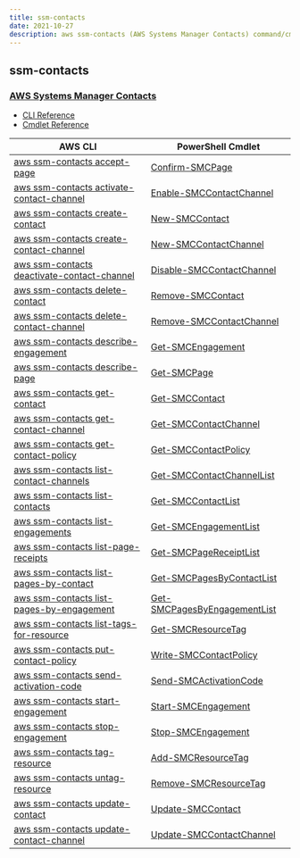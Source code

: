 ```yaml
---
title: ssm-contacts
date: 2021-10-27
description: aws ssm-contacts (AWS Systems Manager Contacts) command/cmdlet list.
---
```


## ssm-contacts

### [AWS Systems Manager Contacts](https://aws.amazon.com/systems-manager/)

* [CLI Reference](https://docs.aws.amazon.com/cli/latest/reference/ssm-contacts/index.html)
* [Cmdlet Reference](https://docs.aws.amazon.com/powershell/latest/reference/items/SSMContacts_cmdlets.html)

|AWS CLI|PowerShell Cmdlet|
|----|----|
|[aws ssm-contacts accept-page](https://docs.aws.amazon.com/cli/latest/reference/ssm-contacts/accept-page.html)|[Confirm-SMCPage](https://docs.aws.amazon.com/powershell/latest/reference/items/Confirm-SMCPage.html)|
|[aws ssm-contacts activate-contact-channel](https://docs.aws.amazon.com/cli/latest/reference/ssm-contacts/activate-contact-channel.html)|[Enable-SMCContactChannel](https://docs.aws.amazon.com/powershell/latest/reference/items/Enable-SMCContactChannel.html)|
|[aws ssm-contacts create-contact](https://docs.aws.amazon.com/cli/latest/reference/ssm-contacts/create-contact.html)|[New-SMCContact](https://docs.aws.amazon.com/powershell/latest/reference/items/New-SMCContact.html)|
|[aws ssm-contacts create-contact-channel](https://docs.aws.amazon.com/cli/latest/reference/ssm-contacts/create-contact-channel.html)|[New-SMCContactChannel](https://docs.aws.amazon.com/powershell/latest/reference/items/New-SMCContactChannel.html)|
|[aws ssm-contacts deactivate-contact-channel](https://docs.aws.amazon.com/cli/latest/reference/ssm-contacts/deactivate-contact-channel.html)|[Disable-SMCContactChannel](https://docs.aws.amazon.com/powershell/latest/reference/items/Disable-SMCContactChannel.html)|
|[aws ssm-contacts delete-contact](https://docs.aws.amazon.com/cli/latest/reference/ssm-contacts/delete-contact.html)|[Remove-SMCContact](https://docs.aws.amazon.com/powershell/latest/reference/items/Remove-SMCContact.html)|
|[aws ssm-contacts delete-contact-channel](https://docs.aws.amazon.com/cli/latest/reference/ssm-contacts/delete-contact-channel.html)|[Remove-SMCContactChannel](https://docs.aws.amazon.com/powershell/latest/reference/items/Remove-SMCContactChannel.html)|
|[aws ssm-contacts describe-engagement](https://docs.aws.amazon.com/cli/latest/reference/ssm-contacts/describe-engagement.html)|[Get-SMCEngagement](https://docs.aws.amazon.com/powershell/latest/reference/items/Get-SMCEngagement.html)|
|[aws ssm-contacts describe-page](https://docs.aws.amazon.com/cli/latest/reference/ssm-contacts/describe-page.html)|[Get-SMCPage](https://docs.aws.amazon.com/powershell/latest/reference/items/Get-SMCPage.html)|
|[aws ssm-contacts get-contact](https://docs.aws.amazon.com/cli/latest/reference/ssm-contacts/get-contact.html)|[Get-SMCContact](https://docs.aws.amazon.com/powershell/latest/reference/items/Get-SMCContact.html)|
|[aws ssm-contacts get-contact-channel](https://docs.aws.amazon.com/cli/latest/reference/ssm-contacts/get-contact-channel.html)|[Get-SMCContactChannel](https://docs.aws.amazon.com/powershell/latest/reference/items/Get-SMCContactChannel.html)|
|[aws ssm-contacts get-contact-policy](https://docs.aws.amazon.com/cli/latest/reference/ssm-contacts/get-contact-policy.html)|[Get-SMCContactPolicy](https://docs.aws.amazon.com/powershell/latest/reference/items/Get-SMCContactPolicy.html)|
|[aws ssm-contacts list-contact-channels](https://docs.aws.amazon.com/cli/latest/reference/ssm-contacts/list-contact-channels.html)|[Get-SMCContactChannelList](https://docs.aws.amazon.com/powershell/latest/reference/items/Get-SMCContactChannelList.html)|
|[aws ssm-contacts list-contacts](https://docs.aws.amazon.com/cli/latest/reference/ssm-contacts/list-contacts.html)|[Get-SMCContactList](https://docs.aws.amazon.com/powershell/latest/reference/items/Get-SMCContactList.html)|
|[aws ssm-contacts list-engagements](https://docs.aws.amazon.com/cli/latest/reference/ssm-contacts/list-engagements.html)|[Get-SMCEngagementList](https://docs.aws.amazon.com/powershell/latest/reference/items/Get-SMCEngagementList.html)|
|[aws ssm-contacts list-page-receipts](https://docs.aws.amazon.com/cli/latest/reference/ssm-contacts/list-page-receipts.html)|[Get-SMCPageReceiptList](https://docs.aws.amazon.com/powershell/latest/reference/items/Get-SMCPageReceiptList.html)|
|[aws ssm-contacts list-pages-by-contact](https://docs.aws.amazon.com/cli/latest/reference/ssm-contacts/list-pages-by-contact.html)|[Get-SMCPagesByContactList](https://docs.aws.amazon.com/powershell/latest/reference/items/Get-SMCPagesByContactList.html)|
|[aws ssm-contacts list-pages-by-engagement](https://docs.aws.amazon.com/cli/latest/reference/ssm-contacts/list-pages-by-engagement.html)|[Get-SMCPagesByEngagementList](https://docs.aws.amazon.com/powershell/latest/reference/items/Get-SMCPagesByEngagementList.html)|
|[aws ssm-contacts list-tags-for-resource](https://docs.aws.amazon.com/cli/latest/reference/ssm-contacts/list-tags-for-resource.html)|[Get-SMCResourceTag](https://docs.aws.amazon.com/powershell/latest/reference/items/Get-SMCResourceTag.html)|
|[aws ssm-contacts put-contact-policy](https://docs.aws.amazon.com/cli/latest/reference/ssm-contacts/put-contact-policy.html)|[Write-SMCContactPolicy](https://docs.aws.amazon.com/powershell/latest/reference/items/Write-SMCContactPolicy.html)|
|[aws ssm-contacts send-activation-code](https://docs.aws.amazon.com/cli/latest/reference/ssm-contacts/send-activation-code.html)|[Send-SMCActivationCode](https://docs.aws.amazon.com/powershell/latest/reference/items/Send-SMCActivationCode.html)|
|[aws ssm-contacts start-engagement](https://docs.aws.amazon.com/cli/latest/reference/ssm-contacts/start-engagement.html)|[Start-SMCEngagement](https://docs.aws.amazon.com/powershell/latest/reference/items/Start-SMCEngagement.html)|
|[aws ssm-contacts stop-engagement](https://docs.aws.amazon.com/cli/latest/reference/ssm-contacts/stop-engagement.html)|[Stop-SMCEngagement](https://docs.aws.amazon.com/powershell/latest/reference/items/Stop-SMCEngagement.html)|
|[aws ssm-contacts tag-resource](https://docs.aws.amazon.com/cli/latest/reference/ssm-contacts/tag-resource.html)|[Add-SMCResourceTag](https://docs.aws.amazon.com/powershell/latest/reference/items/Add-SMCResourceTag.html)|
|[aws ssm-contacts untag-resource](https://docs.aws.amazon.com/cli/latest/reference/ssm-contacts/untag-resource.html)|[Remove-SMCResourceTag](https://docs.aws.amazon.com/powershell/latest/reference/items/Remove-SMCResourceTag.html)|
|[aws ssm-contacts update-contact](https://docs.aws.amazon.com/cli/latest/reference/ssm-contacts/update-contact.html)|[Update-SMCContact](https://docs.aws.amazon.com/powershell/latest/reference/items/Update-SMCContact.html)|
|[aws ssm-contacts update-contact-channel](https://docs.aws.amazon.com/cli/latest/reference/ssm-contacts/update-contact-channel.html)|[Update-SMCContactChannel](https://docs.aws.amazon.com/powershell/latest/reference/items/Update-SMCContactChannel.html)|

